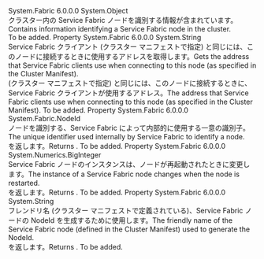 <Type Name="GatewayInformation" FullName="System.Fabric.GatewayInformation">
  <TypeSignature Language="C#" Value="public sealed class GatewayInformation" />
  <TypeSignature Language="ILAsm" Value=".class public auto ansi sealed beforefieldinit GatewayInformation extends System.Object" />
  <TypeSignature Language="DocId" Value="T:System.Fabric.GatewayInformation" />
  <TypeSignature Language="VB.NET" Value="Public NotInheritable Class GatewayInformation" />
  <TypeSignature Language="F#" Value="type GatewayInformation = class" />
  <AssemblyInfo>
    <AssemblyName>System.Fabric</AssemblyName>
    <AssemblyVersion>6.0.0.0</AssemblyVersion>
  </AssemblyInfo>
  <Base>
    <BaseTypeName>System.Object</BaseTypeName>
  </Base>
  <Interfaces />
  <Docs>
    <summary>
      <para><span data-ttu-id="0a4b1-101">クラスター内の Service Fabric ノードを識別する情報が含まれています。</span><span class="sxs-lookup"><span data-stu-id="0a4b1-101">Contains information identifying a Service Fabric node in the cluster.</span></span></para>
    </summary>
    <remarks>To be added.</remarks>
  </Docs>
  <Members>
    <Member MemberName="NodeAddress">
      <MemberSignature Language="C#" Value="public string NodeAddress { get; }" />
      <MemberSignature Language="ILAsm" Value=".property instance string NodeAddress" />
      <MemberSignature Language="DocId" Value="P:System.Fabric.GatewayInformation.NodeAddress" />
      <MemberSignature Language="VB.NET" Value="Public ReadOnly Property NodeAddress As String" />
      <MemberSignature Language="F#" Value="member this.NodeAddress : string" Usage="System.Fabric.GatewayInformation.NodeAddress" />
      <MemberType>Property</MemberType>
      <AssemblyInfo>
        <AssemblyName>System.Fabric</AssemblyName>
        <AssemblyVersion>6.0.0.0</AssemblyVersion>
      </AssemblyInfo>
      <ReturnValue>
        <ReturnType>System.String</ReturnType>
      </ReturnValue>
      <Docs>
        <summary>
          <para><span data-ttu-id="0a4b1-102">Service Fabric クライアント (クラスター マニフェストで指定) と同じには、このノードに接続するときに使用するアドレスを取得します。</span><span class="sxs-lookup"><span data-stu-id="0a4b1-102">Gets the address that Service Fabric clients use when connecting to this node (as specified in the Cluster Manifest).</span></span></para>
        </summary>
        <value>
          <para><span data-ttu-id="0a4b1-103">(クラスター マニフェストで指定) と同じには、このノードに接続するときに、Service Fabric クライアントが使用するアドレス。</span><span class="sxs-lookup"><span data-stu-id="0a4b1-103">The address that Service Fabric clients use when connecting to this node (as specified in the Cluster Manifest).</span></span></para>
        </value>
        <remarks>To be added.</remarks>
      </Docs>
    </Member>
    <Member MemberName="NodeId">
      <MemberSignature Language="C#" Value="public System.Fabric.NodeId NodeId { get; }" />
      <MemberSignature Language="ILAsm" Value=".property instance class System.Fabric.NodeId NodeId" />
      <MemberSignature Language="DocId" Value="P:System.Fabric.GatewayInformation.NodeId" />
      <MemberSignature Language="VB.NET" Value="Public ReadOnly Property NodeId As NodeId" />
      <MemberSignature Language="F#" Value="member this.NodeId : System.Fabric.NodeId" Usage="System.Fabric.GatewayInformation.NodeId" />
      <MemberType>Property</MemberType>
      <AssemblyInfo>
        <AssemblyName>System.Fabric</AssemblyName>
        <AssemblyVersion>6.0.0.0</AssemblyVersion>
      </AssemblyInfo>
      <ReturnValue>
        <ReturnType>System.Fabric.NodeId</ReturnType>
      </ReturnValue>
      <Docs>
        <summary>
          <para><span data-ttu-id="0a4b1-104">ノードを識別する、Service Fabric によって内部的に使用する一意の識別子。</span><span class="sxs-lookup"><span data-stu-id="0a4b1-104">The unique identifier used internally by Service Fabric to identify a node.</span></span> </para>
        </summary>
        <value>
          <para><span data-ttu-id="0a4b1-105"><see cref="T:System.Fabric.NodeId" /> を返します。</span><span class="sxs-lookup"><span data-stu-id="0a4b1-105">Returns <see cref="T:System.Fabric.NodeId" />.</span></span></para>
        </value>
        <remarks>To be added.</remarks>
      </Docs>
    </Member>
    <Member MemberName="NodeInstanceId">
      <MemberSignature Language="C#" Value="public System.Numerics.BigInteger NodeInstanceId { get; }" />
      <MemberSignature Language="ILAsm" Value=".property instance valuetype System.Numerics.BigInteger NodeInstanceId" />
      <MemberSignature Language="DocId" Value="P:System.Fabric.GatewayInformation.NodeInstanceId" />
      <MemberSignature Language="VB.NET" Value="Public ReadOnly Property NodeInstanceId As BigInteger" />
      <MemberSignature Language="F#" Value="member this.NodeInstanceId : System.Numerics.BigInteger" Usage="System.Fabric.GatewayInformation.NodeInstanceId" />
      <MemberType>Property</MemberType>
      <AssemblyInfo>
        <AssemblyName>System.Fabric</AssemblyName>
        <AssemblyVersion>6.0.0.0</AssemblyVersion>
      </AssemblyInfo>
      <ReturnValue>
        <ReturnType>System.Numerics.BigInteger</ReturnType>
      </ReturnValue>
      <Docs>
        <summary>
          <para><span data-ttu-id="0a4b1-106">Service Fabric ノードのインスタンスは、ノードが再起動されたときに変更します。</span><span class="sxs-lookup"><span data-stu-id="0a4b1-106">The instance of a Service Fabric node changes when the node is restarted.</span></span></para>
        </summary>
        <value>
          <para><span data-ttu-id="0a4b1-107"><see cref="T:System.Numerics.BigInteger" /> を返します。</span><span class="sxs-lookup"><span data-stu-id="0a4b1-107">Returns <see cref="T:System.Numerics.BigInteger" />.</span></span></para>
        </value>
        <remarks>To be added.</remarks>
      </Docs>
    </Member>
    <Member MemberName="NodeName">
      <MemberSignature Language="C#" Value="public string NodeName { get; }" />
      <MemberSignature Language="ILAsm" Value=".property instance string NodeName" />
      <MemberSignature Language="DocId" Value="P:System.Fabric.GatewayInformation.NodeName" />
      <MemberSignature Language="VB.NET" Value="Public ReadOnly Property NodeName As String" />
      <MemberSignature Language="F#" Value="member this.NodeName : string" Usage="System.Fabric.GatewayInformation.NodeName" />
      <MemberType>Property</MemberType>
      <AssemblyInfo>
        <AssemblyName>System.Fabric</AssemblyName>
        <AssemblyVersion>6.0.0.0</AssemblyVersion>
      </AssemblyInfo>
      <ReturnValue>
        <ReturnType>System.String</ReturnType>
      </ReturnValue>
      <Docs>
        <summary>
          <para><span data-ttu-id="0a4b1-108">フレンドリ名 (クラスター マニフェストで定義されている)、Service Fabric ノードの NodeId を生成するために使用します。</span><span class="sxs-lookup"><span data-stu-id="0a4b1-108">The friendly name of the Service Fabric node (defined in the Cluster Manifest) used to generate the NodeId.</span></span></para>
        </summary>
        <value>
          <para><span data-ttu-id="0a4b1-109"><see cref="T:System.String" /> を返します。</span><span class="sxs-lookup"><span data-stu-id="0a4b1-109">Returns <see cref="T:System.String" />.</span></span></para>
        </value>
        <remarks>To be added.</remarks>
      </Docs>
    </Member>
  </Members>
</Type>